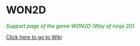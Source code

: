 # WON2D
<p style="color: green"><i>Support page of the game WON2D (Way of ninja 2D)</i></p>

<p><a href="https://github.com/InviZzzy/WON2D/wiki">Click here to go to Wiki</a><p>
